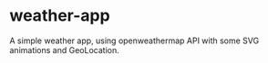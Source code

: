 # weather-app
A simple weather app, using openweathermap API with some SVG animations and GeoLocation.
